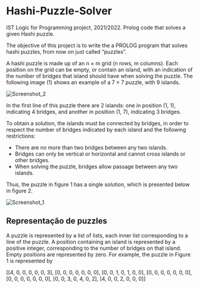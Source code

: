 # Hashi-Puzzle-Solver
IST Logic for Programming project, 2021/2022. Prolog code that solves a given Hashi puzzle.

The objective of this project is to write the a PROLOG program that solves hashi puzzles, from now on just called “puzzles”.

A hashi puzzle is made up of an n × m grid (n rows, m columns). Each position on the grid can be empty, or contain an island, with an indication of the number of bridges that island should have when solving the puzzle. The following image (1) shows an example of a 7 × 7 puzzle, with 9 islands.

![Screenshot_2](https://github.com/TiDeane/Hashi-Puzzle-Solver/assets/120483063/44bbeb52-fb91-42ea-af46-93399962fdb7)

In the first line of this puzzle there are 2 islands: one in position (1, 1), indicating 4 bridges, and another in position (1, 7), indicating 3 bridges.

To obtain a solution, the islands must be connected by bridges, in order to respect the number of bridges indicated by each island and the following restrictions:
- There are no more than two bridges between any two islands.
- Bridges can only be vertical or horizontal and cannot cross islands or other bridges.
- When solving the puzzle, bridges allow passage between any two islands.

Thus, the puzzle in figure 1 has a single solution, which is presented below in figure 2.

![Screenshot_1](https://github.com/TiDeane/Hashi-Puzzle-Solver/assets/120483063/91855770-2164-4ebc-b61b-8ae16ad5a0c8)

## Representação de puzzles
A puzzle is represented by a list of lists, each inner list corresponding to a line of the puzzle. A position containing an island is represented by a positive integer, corresponding to the number of bridges on that island. Empty positions are represented by zero. For example, the puzzle in Figure 1 is represented by

[[4, 0, 0, 0, 0, 0, 3],
[0, 0, 0, 0, 0, 0, 0],
[0, 0, 1, 0, 1, 0, 0],
[0, 0, 0, 0, 0, 0, 0],
[0, 0, 0, 0, 0, 0, 0],
[0, 0, 3, 0, 4, 0, 2],
[4, 0, 0, 2, 0, 0, 0]]
